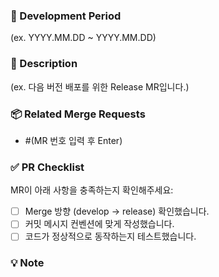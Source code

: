 <!--
# ✈️ Release MR (제목을 입력해주세요)

📌 사용 예시:
[✈️ FE] 대기실 등록/검색 기능 릴리즈
[✈️ BE] 마이페이지 기능 배포

⚠️ (괄호) 항목은 모두 지우고 알맞게 작성해주세요.
-->

### 📅 Development Period

<!-- 작업 기간을 YYYY.MM.DD ~ YYYY.MM.DD 형식으로 입력해주세요 -->

(ex. YYYY.MM.DD ~ YYYY.MM.DD)

### 📢 Description

(ex. 다음 버전 배포를 위한 Release MR입니다.)

<!-- 작업 내용을 명확하게 설명해주세요 -->

### 📦 Related Merge Requests

- #(MR 번호 입력 후 Enter)

### ✅ PR Checklist

MR이 아래 사항을 충족하는지 확인해주세요:

- [ ] Merge 방향 (develop -> release) 확인했습니다.
- [ ] 커밋 메시지 컨벤션에 맞게 작성했습니다.
- [ ] 코드가 정상적으로 동작하는지 테스트했습니다.

### 💡 Note

<!-- 참고사항을 적어주세요 -->